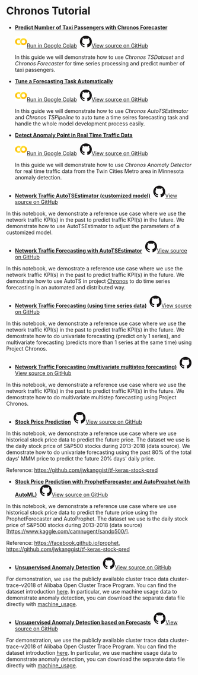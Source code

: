 # Chronos Tutorial

- [**Predict Number of Taxi Passengers with Chronos Forecaster**](./chronos-tsdataset-forecaster-quickstart.html)

    ![](../../../../image/colab_logo_32px.png)[Run in Google Colab](https://colab.research.google.com/github/intel-analytics/BigDL/blob/branch-2.0/python/chronos/colab-notebook/chronos_nyc_taxi_tsdataset_forecaster.ipynb) &nbsp;![](../../../../image/GitHub-Mark-32px.png)[View source on GitHub](https://github.com/intel-analytics/BigDL/blob/branch-2.0/python/chronos/colab-notebook/chronos_nyc_taxi_tsdataset_forecaster.ipynb)

    In this guide we will demonstrate how to use _Chronos TSDataset_ and _Chronos Forecaster_ for time series processing and predict number of taxi passengers.

- [**Tune a Forecasting Task Automatically**](./chronos-autotsest-quickstart.html)

    ![](../../../../image/colab_logo_32px.png)[Run in Google Colab](https://colab.research.google.com/github/intel-analytics/BigDL/blob/branch-2.0/python/chronos/colab-notebook/chronos_autots_nyc_taxi.ipynb) &nbsp;![](../../../../image/GitHub-Mark-32px.png)[View source on GitHub](https://github.com/intel-analytics/BigDL/blob/branch-2.0/python/chronos/colab-notebook/chronos_autots_nyc_taxi.ipynb)

    In this guide we will demonstrate how to use _Chronos AutoTSEstimator_ and _Chronos TSPipeline_ to auto tune a time seires forecasting task and handle the whole model development process easily.

- [**Detect Anomaly Point in Real Time Traffic Data**](./chronos-anomaly-detector.html)

    ![](../../../../image/colab_logo_32px.png)[Run in Google Colab](https://colab.research.google.com/github/intel-analytics/BigDL/blob/branch-2.0/python/chronos/colab-notebook/chronos_minn_traffic_anomaly_detector.ipynb) &nbsp;![](../../../../image/GitHub-Mark-32px.png)[View source on GitHub](https://github.com/intel-analytics/BigDL/blob/branch-2.0/python/chronos/colab-notebook/chronos_minn_traffic_anomaly_detector.ipynb)

    In this guide we will demonstrate how to use _Chronos Anomaly Detector_ for real time traffic data from the Twin Cities Metro area in Minnesota anomaly detection.

- [**Network Traffic AutoTSEstimator (customized model)**](https://github.com/intel-analytics/BigDL/blob/branch-2.0/python/chronos/use-case/network_traffic/network_traffic_autots_customized_model.ipynb) &nbsp;![](../../../../image/GitHub-Mark-32px.png)[View source on GitHub](https://github.com/intel-analytics/BigDL/blob/branch-2.0/python/chronos/use-case/network_traffic/network_traffic_autots_customized_model.ipynb)

In this notebook, we demonstrate a reference use case where we use the network traffic KPI(s) in the past to predict traffic KPI(s) in the future. We demonstrate how to use AutoTSEstimator to adjust the parameters of a customized model.

- [**Network Traffic Forecasting with AutoTSEstimator**](https://github.com/intel-analytics/BigDL/blob/branch-2.0/python/chronos/use-case/network_traffic/network_traffic_autots_forecasting.ipynb) &nbsp;![](../../../../image/GitHub-Mark-32px.png)[View source on GitHub](https://github.com/intel-analytics/BigDL/blob/branch-2.0/python/chronos/use-case/network_traffic/network_traffic_autots_forecasting.ipynb)

In this notebook, we demostrate a reference use case where we use the network traffic KPI(s) in the past to predict traffic KPI(s) in the future. We demostrate how to use AutoTS in project [Chronos](https://github.com/intel-analytics/bigdl/tree/branch-2.0/python/chronos/src/bigdl/chronos) to do time series forecasting in an automated and distributed way.

- [**Network Traffic Forecasting (using time series data)**](https://github.com/intel-analytics/BigDL/blob/branch-2.0/python/chronos/use-case/network_traffic/network_traffic_model_forecasting.ipynb) &nbsp;![](../../../../image/GitHub-Mark-32px.png)[View source on GitHub](https://github.com/intel-analytics/BigDL/blob/branch-2.0/python/chronos/use-case/network_traffic/network_traffic_model_forecasting.ipynb)

In this notebook, we demonstrate a reference use case where we use the network traffic KPI(s) in the past to predict traffic KPI(s) in the future. We demostrate how to do univariate forecasting (predict only 1 series), and multivariate forecasting (predicts more than 1 series at the same time) using Project Chronos.

- [**Network Traffic Forecasting (multivariate multistep forecasting)**](https://github.com/intel-analytics/BigDL/blob/branch-2.0/python/chronos/use-case/network_traffic/network_traffic_multivariate_multistep_tcnforecaster.ipynb) &nbsp;![](../../../../image/GitHub-Mark-32px.png)[View source on GitHub](https://github.com/intel-analytics/BigDL/blob/branch-2.0/python/chronos/use-case/network_traffic/network_traffic_multivariate_multistep_tcnforecaster.ipynb)

In this notebook, we demonstrate a reference use case where we use the network traffic KPI(s) in the past to predict traffic KPI(s) in the future. We demostrate how to do multivariate multistep forecasting using Project Chronos.

- [**Stock Price Prediction**](https://github.com/intel-analytics/BigDL/blob/branch-2.0/python/chronos/use-case/fsi/stock_prediction.ipynb) &nbsp;![](../../../../image/GitHub-Mark-32px.png)[View source on GitHub](https://github.com/intel-analytics/BigDL/blob/branch-2.0/python/chronos/use-case/fsi/stock_prediction.ipynb)

In this notebook, we demonstrate a reference use case where we use historical stock price data to predict the future price. The dataset we use is the daily stock price of S&P500 stocks during 2013-2018 (data source). We demostrate how to do univariate forecasting using the past 80% of the total days' MMM price to predict the future 20% days' daily price.

Reference: https://github.com/jwkanggist/tf-keras-stock-pred

- [**Stock Price Prediction with ProphetForecaster and AutoProphet (with AutoML)**](https://github.com/intel-analytics/BigDL/blob/branch-2.0/python/chronos/use-case/fsi/stock_prediction_prophet.ipynb) &nbsp;![](../../../../image/GitHub-Mark-32px.png)[View source on GitHub](https://github.com/intel-analytics/BigDL/blob/branch-2.0/python/chronos/use-case/fsi/stock_prediction_prophet.ipynb)

In this notebook, we demonstrate a reference use case where we use historical stock price data to predict the future price using the ProphetForecaster and AutoProphet. The dataset we use is the daily stock price of S&P500 stocks during 2013-2018 (data source)[https://www.kaggle.com/camnugent/sandp500/].

Reference: https://facebook.github.io/prophet, https://github.com/jwkanggist/tf-keras-stock-pred

- [**Unsupervised Anomaly Detection**](https://github.com/intel-analytics/BigDL/blob/branch-2.0/python/chronos/use-case/AIOps/AIOps_anomaly_detect_unsupervised.ipynb) &nbsp;![](../../../../image/GitHub-Mark-32px.png)[View source on GitHub](https://github.com/intel-analytics/BigDL/blob/branch-2.0/python/chronos/use-case/AIOps/AIOps_anomaly_detect_unsupervised.ipynb)

For demonstration, we use the publicly available cluster trace data cluster-trace-v2018 of Alibaba Open Cluster Trace Program. You can find the dataset introduction [here](https://github.com/alibaba/clusterdata/blob/master/cluster-trace-v2018/trace_2018.md). In particular, we use machine usage data to demonstrate anomaly detection, you can download the separate data file directly with [machine_usage](http://clusterdata2018pubcn.oss-cn-beijing.aliyuncs.com/machine_usage.tar.gz).

- [**Unsupervised Anomaly Detection based on Forecasts**](https://github.com/intel-analytics/BigDL/blob/branch-2.0/python/chronos/use-case/AIOps/AIOps_anomaly_detect_unsupervised_forecast_based.ipynb) &nbsp;![](../../../../image/GitHub-Mark-32px.png)[View source on GitHub](https://github.com/intel-analytics/BigDL/blob/branch-2.0/python/chronos/use-case/AIOps/AIOps_anomaly_detect_unsupervised_forecast_based.ipynb)

For demonstration, we use the publicly available cluster trace data cluster-trace-v2018 of Alibaba Open Cluster Trace Program. You can find the dataset introduction [here](https://github.com/alibaba/clusterdata/blob/master/cluster-trace-v2018/trace_2018.md). In particular, we use machine usage data to demonstrate anomaly detection, you can download the separate data file directly with [machine_usage](http://clusterdata2018pubcn.oss-cn-beijing.aliyuncs.com/machine_usage.tar.gz).
